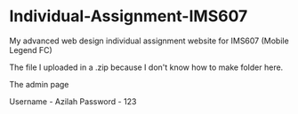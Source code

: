 # Individual-Assignment-IMS607 
My advanced web design individual assignment website for IMS607 (Mobile Legend FC)

The file I uploaded in a .zip because I don't know how to make folder here.

The admin page

Username - Azilah
Password - 123
